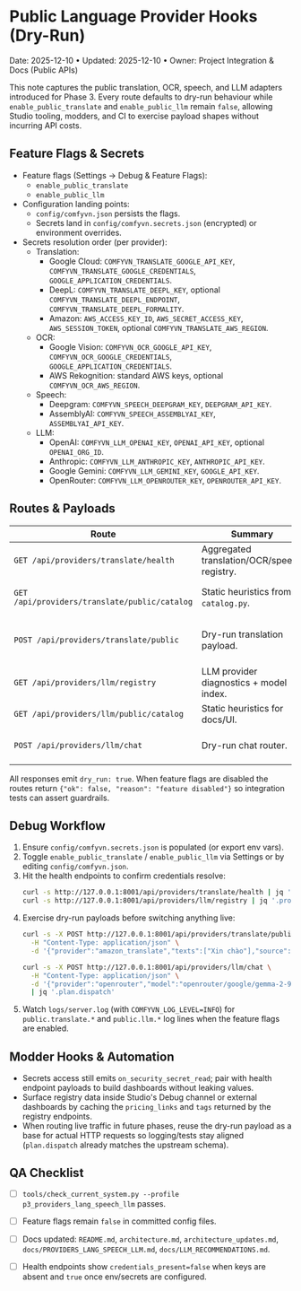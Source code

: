 # Public Language Provider Hooks (Dry-Run)

Date: 2025-12-10 • Updated: 2025-12-10 • Owner: Project Integration & Docs (Public APIs)

This note captures the public translation, OCR, speech, and LLM adapters introduced
for Phase 3. Every route defaults to dry-run behaviour while `enable_public_translate`
and `enable_public_llm` remain `false`, allowing Studio tooling, modders, and CI to
exercise payload shapes without incurring API costs.

## Feature Flags & Secrets

- Feature flags (Settings → Debug & Feature Flags):
  - `enable_public_translate`
  - `enable_public_llm`
- Configuration landing points:
  - `config/comfyvn.json` persists the flags.
  - Secrets land in `config/comfyvn.secrets.json` (encrypted) or environment overrides.
- Secrets resolution order (per provider):
  - Translation:
    - Google Cloud: `COMFYVN_TRANSLATE_GOOGLE_API_KEY`, `COMFYVN_TRANSLATE_GOOGLE_CREDENTIALS`, `GOOGLE_APPLICATION_CREDENTIALS`.
    - DeepL: `COMFYVN_TRANSLATE_DEEPL_KEY`, optional `COMFYVN_TRANSLATE_DEEPL_ENDPOINT`, `COMFYVN_TRANSLATE_DEEPL_FORMALITY`.
    - Amazon: `AWS_ACCESS_KEY_ID`, `AWS_SECRET_ACCESS_KEY`, `AWS_SESSION_TOKEN`, optional `COMFYVN_TRANSLATE_AWS_REGION`.
  - OCR:
    - Google Vision: `COMFYVN_OCR_GOOGLE_API_KEY`, `COMFYVN_OCR_GOOGLE_CREDENTIALS`, `GOOGLE_APPLICATION_CREDENTIALS`.
    - AWS Rekognition: standard AWS keys, optional `COMFYVN_OCR_AWS_REGION`.
  - Speech:
    - Deepgram: `COMFYVN_SPEECH_DEEPGRAM_KEY`, `DEEPGRAM_API_KEY`.
    - AssemblyAI: `COMFYVN_SPEECH_ASSEMBLYAI_KEY`, `ASSEMBLYAI_API_KEY`.
  - LLM:
    - OpenAI: `COMFYVN_LLM_OPENAI_KEY`, `OPENAI_API_KEY`, optional `OPENAI_ORG_ID`.
    - Anthropic: `COMFYVN_LLM_ANTHROPIC_KEY`, `ANTHROPIC_API_KEY`.
    - Google Gemini: `COMFYVN_LLM_GEMINI_KEY`, `GOOGLE_API_KEY`.
    - OpenRouter: `COMFYVN_LLM_OPENROUTER_KEY`, `OPENROUTER_API_KEY`.

## Routes & Payloads

| Route | Summary | Notes |
| --- | --- | --- |
| `GET /api/providers/translate/health` | Aggregated translation/OCR/speech registry. | Returns `providers.translate|ocr|speech[]` with pricing links, last-checked timestamps, and `credentials` snapshots. |
| `GET /api/providers/translate/public/catalog` | Static heuristics from `catalog.py`. | Useful when the feature flag stays off but docs want pricing copy. |
| `POST /api/providers/translate/public` | Dry-run translation payload. | Body: `{provider, texts, source, target, config}`. Response echoes items + usage. |
| `GET /api/providers/llm/registry` | LLM provider diagnostics + model index. | Includes `tags` for filtering UI presets. |
| `GET /api/providers/llm/public/catalog` | Static heuristics for docs/UI. | Mirrors legacy `/catalog` behaviour. |
| `POST /api/providers/llm/chat` | Dry-run chat router. | Returns `plan.dispatch` (method/url/headers/json) and `plan.model_info`. |

All responses emit `dry_run: true`. When feature flags are disabled the routes
return `{"ok": false, "reason": "feature disabled"}` so integration tests can
assert guardrails.

## Debug Workflow

1. Ensure `config/comfyvn.secrets.json` is populated (or export env vars).
2. Toggle `enable_public_translate` / `enable_public_llm` via Settings or by editing `config/comfyvn.json`.
3. Hit the health endpoints to confirm credentials resolve:
   ```bash
   curl -s http://127.0.0.1:8001/api/providers/translate/health | jq '.providers.translate[] | {id,credentials_present}'
   curl -s http://127.0.0.1:8001/api/providers/llm/registry | jq '.providers[] | {id,credentials_present}'
   ```
4. Exercise dry-run payloads before switching anything live:
   ```bash
   curl -s -X POST http://127.0.0.1:8001/api/providers/translate/public \
     -H "Content-Type: application/json" \
     -d '{"provider":"amazon_translate","texts":["Xin chào"],"source":"vi","target":"en"}' | jq '.usage'

   curl -s -X POST http://127.0.0.1:8001/api/providers/llm/chat \
     -H "Content-Type: application/json" \
     -d '{"provider":"openrouter","model":"openrouter/google/gemma-2-9b-it","messages":[{"role":"user","content":"Ping"}]}' \
     | jq '.plan.dispatch'
   ```
5. Watch `logs/server.log` (with `COMFYVN_LOG_LEVEL=INFO`) for `public.translate.*`
   and `public.llm.*` log lines when the feature flags are enabled.

## Modder Hooks & Automation

- Secrets access still emits `on_security_secret_read`; pair with health endpoint
  payloads to build dashboards without leaking values.
- Surface registry data inside Studio's Debug channel or external dashboards by
  caching the `pricing_links` and `tags` returned by the registry endpoints.
- When routing live traffic in future phases, reuse the dry-run payload as a base
  for actual HTTP requests so logging/tests stay aligned (`plan.dispatch` already
  matches the upstream schema).

## QA Checklist

- [ ] `tools/check_current_system.py --profile p3_providers_lang_speech_llm` passes.
- [ ] Feature flags remain `false` in committed config files.
- [ ] Docs updated: `README.md`, `architecture.md`, `architecture_updates.md`, `docs/PROVIDERS_LANG_SPEECH_LLM.md`, `docs/LLM_RECOMMENDATIONS.md`.
- [ ] Health endpoints show `credentials_present=false` when keys are absent and `true` once env/secrets are configured.


